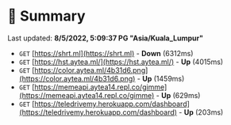 # 📖 Summary
Last updated: **8/5/2022, 5:09:37 PG "Asia/Kuala_Lumpur"**

- `GET` [https://shrt.ml](https://shrt.ml) - **Down** (6312ms)
- `GET` [https://hst.aytea.ml/](https://hst.aytea.ml/) - **Up** (4015ms)
- `GET` [https://color.aytea.ml/4b31d6.png](https://color.aytea.ml/4b31d6.png) - **Up** (1459ms)
- `GET` [https://memeapi.aytea14.repl.co/gimme](https://memeapi.aytea14.repl.co/gimme) - **Up** (629ms)
- `GET` [https://teledrivemy.herokuapp.com/dashboard](https://teledrivemy.herokuapp.com/dashboard) - **Up** (203ms)
